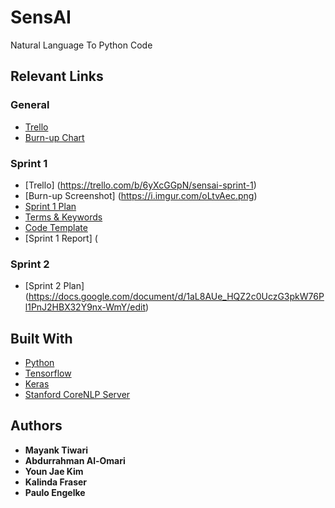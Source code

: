 # SensAI

Natural Language To Python Code

## Relevant Links
### General
* [Trello](https://trello.com/sensai2/)
* [Burn-up Chart](https://docs.google.com/spreadsheets/d/1-no5jMAPhYckbld5VY1-CxRp45zfUTDW2MIIGRBSKGo/edit?usp=sharing)

### Sprint 1
* [Trello] (https://trello.com/b/6yXcGGpN/sensai-sprint-1)
* [Burn-up  Screenshot] (https://i.imgur.com/oLtvAec.png)
* [Sprint 1 Plan](https://docs.google.com/document/d/1sLTQE-rI-_qxJNKBSWVPxF7cRm3oifGqMlpOAyrX8u8/edit)
* [Terms & Keywords](https://docs.google.com/document/d/1Ah3AqQb36oCrMr_54uC-JOIczbBZ8lTv_LNd5vcvINk/edit?usp=sharing)
* [Code Template](https://docs.google.com/document/d/13JOIHOeOXtfOXS8392akKrNsgpYufnCAihDSd9LW2Ys/edit?usp=sharing)
* [Sprint 1 Report] (

### Sprint 2
* [Sprint 2 Plan] (https://docs.google.com/document/d/1aL8AUe_HQZ2c0UczG3pkW76Pl1PnJ2HBX32Y9nx-WmY/edit)


## Built With

* [Python](https://www.python.org/)
* [Tensorflow](https://www.tensorflow.org/)
* [Keras](https://keras.io/)
* [Stanford CoreNLP Server](https://stanfordnlp.github.io/CoreNLP/corenlp-server.html)

## Authors

* **Mayank Tiwari**
* **Abdurrahman Al-Omari**
* **Youn Jae Kim**
* **Kalinda Fraser**
* **Paulo Engelke**

